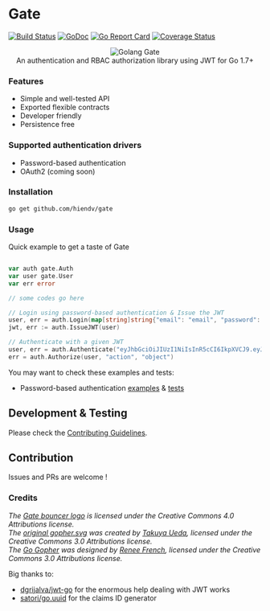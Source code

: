 # Gate
[![Build Status](https://travis-ci.org/hiendv/gate.svg?branch=master)](https://travis-ci.org/hiendv/gate) [![GoDoc](https://godoc.org/github.com/hiendv/gate?status.svg)](https://godoc.org/github.com/hiendv/gate) [![Go Report Card](https://goreportcard.com/badge/github.com/hiendv/gate)](https://goreportcard.com/report/github.com/hiendv/gate) [![Coverage Status](https://coveralls.io/repos/github/hiendv/gate/badge.svg?branch=master)](https://coveralls.io/github/hiendv/gate?branch=master)

<p align="center">
	<img src="bouncer.svg" alt="Golang Gate" title="Golang Gate" />
	<br/>
	An authentication and RBAC authorization library using JWT for Go 1.7+
</p>

### Features
- Simple and well-tested API
- Exported flexible contracts
- Developer friendly
- Persistence free

### Supported authentication drivers
- Password-based authentication
- OAuth2 (coming soon)

### Installation
```bash
go get github.com/hiendv/gate
```

### Usage
Quick example to get a taste of Gate
```go

var auth gate.Auth
var user gate.User
var err error

// some codes go here

// Login using password-based authentication & Issue the JWT
user, err = auth.Login(map[string]string{"email": "email", "password": "password"})
jwt, err := auth.IssueJWT(user)

// Authenticate with a given JWT
user, err = auth.Authenticate("eyJhbGciOiJIUzI1NiIsInR5cCI6IkpXVCJ9.eyJ1c2VyIjp7ImlkIjoiaWQiLCJ1c2VybmFtZSI6InVzZXJuYW1lIiwicm9sZXMiOlsicm9sZSJdfSwiZXhwIjoxNjA1MDUyODAwLCJqdGkiOiJjbGFpbXMtaWQiLCJpYXQiOjE2MDUwNDkyMDB9.b0gxC2uZRek-SPwHSqyLOoW_DjSYroSivLqJG96Zxl0")
err = auth.Authorize(user, "action", "object")
```

You may want to check these examples and tests:
- Password-based authentication [examples](https://godoc.org/github.com/hiendv/gate/password#pkg-examples) & [tests](password/password_test.go)

## Development & Testing
Please check the [Contributing Guidelines](https://github.com/hiendv/gate/blob/master/CONTRIBUTING.md).

## Contribution
Issues and PRs are welcome !

### Credits
*The [Gate bouncer logo](https://github.com/hiendv/gate/blob/master/bouncer.svg) is licensed under the Creative Commons 4.0 Attributions license.*  
*The [original gopher.svg](https://github.com/golang-samples/gopher-vector/blob/master/gopher.svg) was created by [Takuya Ueda](https://twitter.com/tenntenn), licensed under the Creative Commons 3.0 Attributions license.*  
*The [Go Gopher](https://blog.golang.org/gopher) was designed by [Renee French](http://reneefrench.blogspot.com), licensed under the Creative Commons 3.0 Attributions license.*

Big thanks to:
- [dgrijalva/jwt-go](https://github.com/dgrijalva/jwt-go) for the enormous help dealing with JWT works
- [satori/go.uuid](https://github.com/satori/go.uuid) for the claims ID generator
